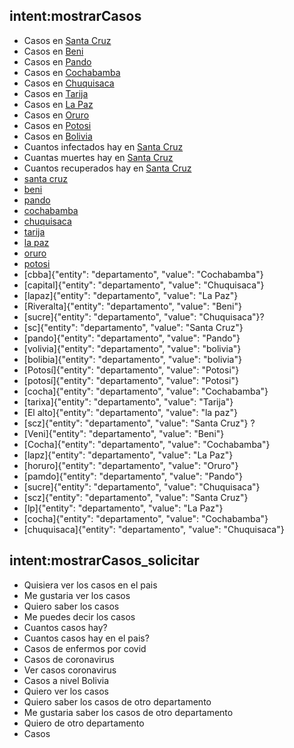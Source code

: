## intent:mostrarCasos
- Casos en [Santa Cruz](departamento)
- Casos en [Beni](departamento)
- Casos en [Pando](departamento)
- Casos en [Cochabamba](departamento)
- Casos en [Chuquisaca](departamento)
- Casos en [Tarija](departamento)
- Casos en [La Paz](departamento)
- Casos en [Oruro](departamento)
- Casos en [Potosi](departamento)
- Casos en [Bolivia](departamento)
- Cuantos infectados hay en [Santa Cruz](departamento)
- Cuantas muertes hay en [Santa Cruz](departamento)
- Cuantos recuperados hay en [Santa Cruz](departamento)
- [santa cruz](departamento)
- [beni](departamento)
- [pando](departamento)
- [cochabamba](departamento)
- [chuquisaca](departamento)
- [tarija](departamento)
- [la paz](departamento)
- [oruro](departamento)
- [potosi](departamento)
- [cbba]{"entity": "departamento", "value": "Cochabamba"}
- [capital]{"entity": "departamento", "value": "Chuquisaca"}
- [lapaz]{"entity": "departamento", "value": "La Paz"}
- [Riveralta]{"entity": "departamento", "value": "Beni"}
- [sucre]{"entity": "departamento", "value": "Chuquisaca"}?
- [sc]{"entity": "departamento", "value": "Santa Cruz"}
- [pando]{"entity": "departamento", "value": "Pando"}
- [volivia]{"entity": "departamento", "value": "bolivia"}
- [bolibia]{"entity": "departamento", "value": "bolivia"}
- [Potosí]{"entity": "departamento", "value": "Potosi"}
- [potosí]{"entity": "departamento", "value": "Potosi"}
- [cocha]{"entity": "departamento", "value": "Cochabamba"}
- [tarixa]{"entity": "departamento", "value": "Tarija"}
- [El alto]{"entity": "departamento", "value": "la paz"}
- [scz]{"entity": "departamento", "value": "Santa Cruz"} ?
- [Veni]{"entity": "departamento", "value": "Beni"}
- [Cocha]{"entity": "departamento", "value": "Cochabamba"}
- [lapz]{"entity": "departamento", "value": "La Paz"}
- [horuro]{"entity": "departamento", "value": "Oruro"}
- [pamdo]{"entity": "departamento", "value": "Pando"}
- [sucre]{"entity": "departamento", "value": "Chuquisaca"}
- [scz]{"entity": "departamento", "value": "Santa Cruz"}
- [lp]{"entity": "departamento", "value": "La Paz"}
- [cocha]{"entity": "departamento", "value": "Cochabamba"}
- [chuquisaca]{"entity": "departamento", "value": "Chuquisaca"}

## intent:mostrarCasos_solicitar
- Quisiera ver los casos en el pais
- Me gustaria ver los casos
- Quiero saber los casos
- Me puedes decir los casos
- Cuantos casos hay?
- Cuantos casos hay en el pais?
- Casos de enfermos por covid
- Casos de coronavirus
- Ver casos coronavirus
- Casos a nivel Bolivia
- Quiero ver los casos
- Quiero saber los casos de otro departamento
- Me gustaria saber los casos de otro departamento
- Quiero de otro departamento
- Casos
